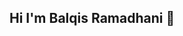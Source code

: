 ## Hi I'm Balqis Ramadhani 👋

<!--
**balqisramdhn/balqisramdhn** is a ✨ _special_ ✨ repository because its `README.md` (this file) appears on your GitHub profile.

- 🔥 Passionate about career development & creativity
- 🎨 Freelance **Designer** | 👩‍💻 **Developer** (Python, JavaScript, HTML/CSS)
- 🧠 Love helping **Gen Z** find and build their dream careers
- 🚀 Currently building my own **startup** while freelancing
- 🎯 Believe in combining **passion + skill** to create magic
- 📸 Follow my journey on [Instagram](https://instagram.com/balqisramdhn_!

### 🔧 Tech Stack
![Python] (https://img.shields.io/badge/Python-3776AB?style=for-the-badge&logo=python&logoColor=white)
![JavaScript] (https://img.shields.io/badge/JavaScript-F7DF1E?style=for-the-badge&logo=javascript&logoColor=black)
![HTML5] (https://img.shields.io/badge/HTML5-E34F26?style=for-the-badge&logo=html5&logoColor=white)
![CSS3] (https://img.shields.io/badge/CSS3-1572B6?style=for-the-badge&logo=css3&logoColor=white)

### 🗺️ My Mission
> Empowering young talents to dream big, plan smart, and act boldly.

---

### 📊 GitHub Stats
<p align="center">
  <img src="https://github-readme-stats.vercel.app/api?username=yourgithubusername&show_icons=true&theme=radical" alt="Balqis's GitHub Stats" />
</p>

---

### 🌈 Fun Fact
> I believe career isn't just a ladder — it's a colorful map you create yourself!
